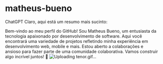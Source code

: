 # matheus-bueno

ChatGPT
Claro, aqui está um resumo mais sucinto:

Bem-vindo ao meu perfil do GitHub! Sou Matheus Bueno, um entusiasta da tecnologia apaixonado por desenvolvimento de software. Aqui você encontrará uma variedade de projetos refletindo minha experiência em desenvolvimento web, mobile e mais. Estou aberto a colaborações e ansioso para fazer parte de uma comunidade colaborativa. Vamos construir algo incrível juntos! 🚀
![Uploading tenor.gif…]()
